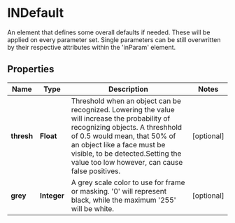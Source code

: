 

# INDefault

An element that defines some overall defaults if needed. These will be applied on every parameter set. Single parameters can be still overwritten by their respective attributes within the 'inParam' element.

## Properties

Name | Type | Description | Notes
------------ | ------------- | ------------- | -------------
**thresh** | **Float** | Threshold when an object can be recognized. Lowering the value will increase the probability of recognizing objects. A threshhold of 0.5 would mean, that 50% of an object like a face must be visible, to be detected.Setting the value too low however, can cause false positives. |  [optional]
**grey** | **Integer** | A grey scale color to use for frame or masking. &#39;0&#39; will represent black, while the maximum &#39;255&#39; will be white. |  [optional]



